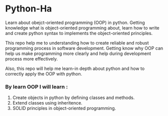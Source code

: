 # Python-Ha

Learn about obejct-oriented programming (OOP) in python. Getting knowledge what
is object-oriented programming about, learn how to write and create python
syntax to implements the object-oriented principles.

This repo help me to understanding how to create reliable and robust programming
process in software development. Getting know why OOP can help us make
programming more clearly and help during development process more effectively.

Also, this repo will help me learn-in depth about python and how to correctly
apply the OOP with python.

### By learn OOP I will learn :

1. Create objects in python by defining classes and methods.
2. Extend classes using inheritence.
3. SOLID principles in object-oriented programming.
